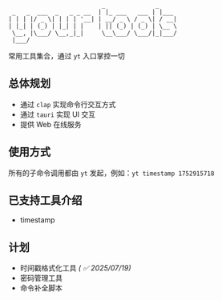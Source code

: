 ```text
                          _              _
 _   _  ___  _   _ _ __  | |_ ___   ___ | |___
| | | |/ _ \| | | | '__| | __/ _ \ / _ \| / __|
| |_| | (_) | |_| | |    | || (_) | (_) | \__ \
 \__, |\___/ \__,_|_|     \__\___/ \___/|_|___/
 |___/
```

常用工具集合，通过 `yt` 入口掌控一切

## 总体规划

- 通过 `clap` 实现命令行交互方式
- 通过 `tauri` 实现 UI 交互
- 提供 Web 在线服务

## 使用方式

所有的子命令调用都由 `yt` 发起，例如：`yt timestamp 1752915718`

## 已支持工具介绍

- timestamp

## 计划

- 时间戳格式化工具 _( ✅ 2025/07/19)_
- 密码管理工具
- 命令补全脚本